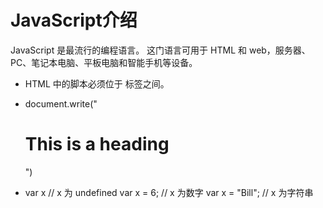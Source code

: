 # JavaScript介绍
  JavaScript 是最流行的编程语言。
  这门语言可用于 HTML 和 web，服务器、PC、笔记本电脑、平板电脑和智能手机等设备。

* HTML 中的脚本必须位于 <script> 与 </script> 标签之间。

* document.write("<h1>This is a heading</h1>")

* var x                // x 为 undefined
  var x = 6;           // x 为数字
  var x = "Bill";      // x 为字符串
